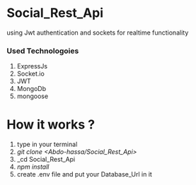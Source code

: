 # Social_Rest_Api
using Jwt authentication and sockets for realtime functionality


### **Used Technologoies**
1. ExpressJs
2. Socket.io
3. JWT
4. MongoDb
5. mongoose


# How it works ?

1. type in your terminal
2. _git clone <Abdo-hassa/Social_Rest_Api>_
3. _cd Social_Rest_Api
4. _npm install_
5. create .env file and put your Database_Url in it


